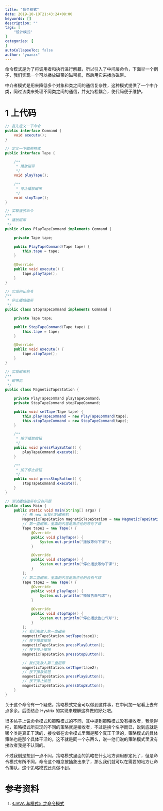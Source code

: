 ```yaml
---
title: "命令模式"
date: 2019-10-10T21:43:24+08:00
keywords: []
description: ""
tags: [
    "设计模式"
]
categories: [
]
autoCollapseToc: false
author: "yuanzx"
---
```


命令模式是为了将调用者和执行进行解藕，所以引入了中间层命令，下面举一个例子，我们实现一个可以播放磁带的磁带机，然后用它来播放磁带。

中介者模式是用来降低多个对象和类之间的通信复杂性，这种模式提供了一个中介类，同过该类来处理不同类之间的通信，并支持松耦合，使代码便于维护。

# 1 上代码

```java
// 首先定义一下命令
public interface Command {
    void execute();
}

// 定义一下磁带格式
public interface Tape {

    /**
     * 播放磁带
     */
    void playTape();

    /**
     * 停止播放磁带
     */
    void stopTape();
}

// 实现播放命令
/**
 * 播放磁带
 */
public class PlayTapeCommand implements Command {

    private Tape tape;

    public PlayTapeCommand(Tape tape) {
        this.tape = tape;
    }
    
    @Override
    public void execute() {
        tape.playTape();
    }
}

// 实现停止命令
/**
 * 停止播放磁带
 */
public class StopTapeCommand implements Command {

    private Tape tape;

    public StopTapeCommand(Tape tape) {
        this.tape = tape;
    }

    @Override
    public void execute() {
        tape.stopTape();
    }
}

// 实现磁带机
/**
 * 磁带机
 */
public class MagneticTapeStation {

    private PlayTapeCommand playTapeCommand;
    private StopTapeCommand stopTapeCommand;

    public void setTape(Tape tape) {
        this.playTapeCommand = new PlayTapeCommand(tape);
        this.stopTapeCommand = new StopTapeCommand(tape);
    }

    /**
     * 按下播放按钮
     */
    public void pressPlayButton() {
        playTapeCommand.execute();
    }

    /**
     * 按下停止按钮
     */
    public void pressStopButton() {
        stopTapeCommand.execute();
    }
}

// 测试播放磁带有没有问题
public class Main {
    public static void main(String[] args) {
        // 先 new 出我们的磁带机
        MagneticTapeStation magneticTapeStation = new MagneticTapeStation();
        // 第一盘磁带，里面的内容是周杰伦的等你下课
        Tape tape1 = new Tape() {
            @Override
            public void playTape() {
                System.out.println("播放等你下课");
            }

            @Override
            public void stopTape() {
                System.out.println("停止播放等你下课");
            }
        };
        // 第二盘磁带，里面的内容是周杰伦的告白气球
        Tape tape2 = new Tape() {
            @Override
            public void playTape() {
                System.out.println("播放告白气球");
            }

            @Override
            public void stopTape() {
                System.out.println("停止播放告白气球");
            }
        };
        // 我们先放入第一盘磁带
        magneticTapeStation.setTape(tape1);
        // 按下播放按钮
        magneticTapeStation.pressPlayButton();
        // 按下停止按钮
        magneticTapeStation.pressStopButton();

        // 我们先放入第二盘磁带
        magneticTapeStation.setTape(tape2);
        // 按下播放按钮
        magneticTapeStation.pressPlayButton();
        // 按下停止按钮
        magneticTapeStation.pressStopButton();
    }
}
```

关于这个命令有一个疑惑，策略模式完全可以做到这件事，在中间加一层看上去有点多余。后面结合 Hystrix 的实现来理解这样做的好处吧。

很多帖子上说命令模式和策略模式的不同，其中提到策略模式没有接收者，我觉得吧，策略模式所实现的不同的策略就是接收者，不过是换个名字而已，说到底就是哪个类是真正干活的，接收者在命令模式里面是那个真正干活的，策略模式的具体策略也是那个具体干活的，这不就是同一个东西么，说一他们说的策略模式里没有接收者我是不认同的。

不过我倒是想到一点不同，策略模式里面的策略在什么地方调用都定死了，但是命令模式有所不同，命令这个概念被抽象出来了，那么我们就可以在需要的地方让命令排队，这个策略模式还真做不到。

# 参考资料

1. [《JAVA 与模式》之命令模式](https://www.cnblogs.com/java-my-life/archive/2012/06/01/2526972.html)